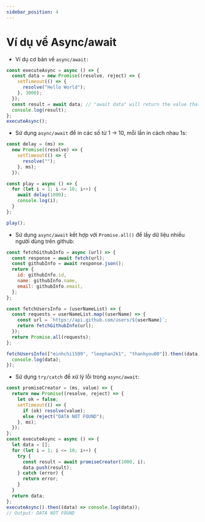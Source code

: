 ```yaml
---
sidebar_position: 4
---
```


# Ví dụ về Async/await

- Ví dụ cơ bản về `async/await:`

```js
const executeAsync = async () => {
  const data = new Promise((resolve, reject) => {
    setTimeout(() => {
      resolve("Hello World");
    }, 3000);
  });
  const result = await data; // "await data" will return the value that we passed to resolve
  console.log(result);
};
executeAsync();
```

- Sử dụng `async/await` để in các số từ 1 -> 10, mỗi lần in cách nhau 1s:

```js
const delay = (ms) =>
  new Promise((resolve) => {
    setTimeout(() => {
      resolve("");
    }, ms);
  });

const play = async () => {
  for (let i = 1; i <= 10; i++) {
    await delay(1000);
    console.log(i);
  }
};

play();
```

- Sử dụng `async/await` kết hợp với `Promise.all()` để lấy dữ liệu nhiều người dùng trên github:

```js
const fetchGithubInfo = async (url) => {
  const response = await fetch(url);
  const githubInfo = await response.json();
  return {
    id: githubInfo.id,
    name: githubInfo.name,
    email: githubInfo.email,
  };
};

const fetchUsersInfo = (userNameList) => {
  const requests = userNameList.map((userName) => {
    const url = `https://api.github.com/users/${userName}`;
    return fetchGithubInfo(url);
  });
  return Promise.all(requests);
};

fetchUsersInfo(["minhchi1509", "leephan2k1", "thanhyou00"]).then((data) => {
  console.log(data);
});
```

- Sử dụng `try/catch` để xử lý lỗi trong `async/await`:

```js
const promiseCreator = (ms, value) => {
  return new Promise((resolve, reject) => {
    let ok = false;
    setTimeout(() => {
      if (ok) resolve(value);
      else reject("DATA NOT FOUND");
    }, ms);
  });
};
const executeAsync = async () => {
  let data = [];
  for (let i = 1; i <= 10; i++) {
    try {
      const result = await promiseCreator(1000, i);
      data.push(result);
    } catch (error) {
      return error;
    }
  }
  return data;
};
executeAsync().then((data) => console.log(data));
// Output: DATA NOT FOUND
```
